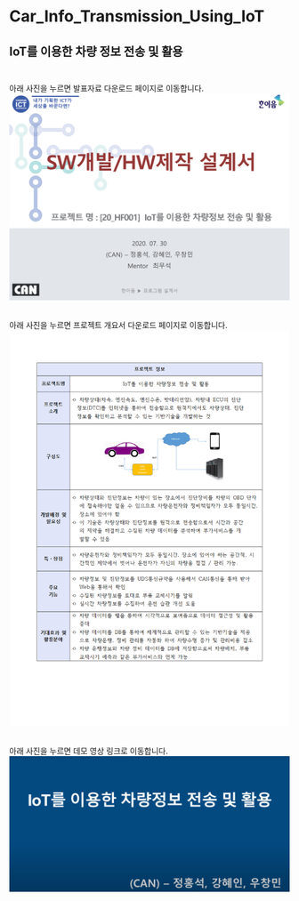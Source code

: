 # Car_Info_Transmission_Using_IoT
## IoT를 이용한 차량 정보 전송 및 활용<br><br>


아래 사진을 누르면 발표자료 다운로드 페이지로 이동합니다.
[![Project Presentation](main/MeetingMinute/presentation_thumbnail.png)](main/MeetingMinute/SW개발_HW제작설계서_일반_최종_.pptx)<br>
<br>

아래 사진을 누르면 프로젝트 개요서 다운로드 페이지로 이동합니다.
[![Project Report](main/MeetingMinute/document_thumbnail.png)](main/MeetingMinute/한이음_ICT멘토링_프로젝트_중간보고서_IoT를_이용한_차량정보_전송_및_활용_최종_.hwp)<br>
<br>

아래 사진을 누르면 데모 영상 링크로 이동합니다.
[![Youtube](main/MeetingMinute/youtube_thumbnail.png)](https://youtu.be/HxeCA7awFlk?si=O_MYcT4yE5AFmc94)<br>

